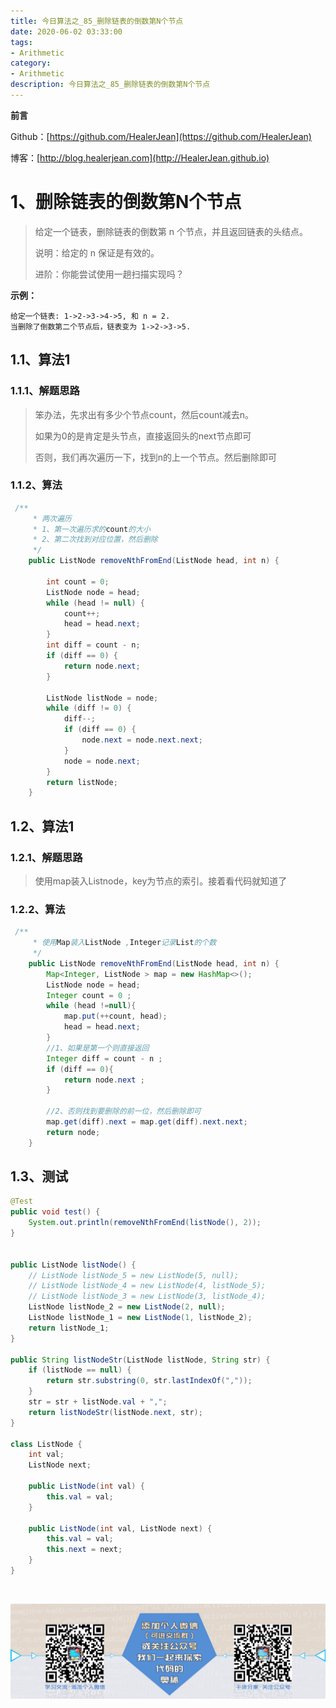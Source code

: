```yaml
---
title: 今日算法之_85_删除链表的倒数第N个节点
date: 2020-06-02 03:33:00
tags: 
- Arithmetic
category: 
- Arithmetic
description: 今日算法之_85_删除链表的倒数第N个节点
---
```


**前言**     

 Github：[https://github.com/HealerJean](https://github.com/HealerJean)         

 博客：[http://blog.healerjean.com](http://HealerJean.github.io)          



# 1、删除链表的倒数第N个节点
> 给定一个链表，删除链表的倒数第 n 个节点，并且返回链表的头结点。   
>
> 说明：给定的 n 保证是有效的。    
>
> 进阶：你能尝试使用一趟扫描实现吗？   



**示例：**

```
给定一个链表: 1->2->3->4->5, 和 n = 2.
当删除了倒数第二个节点后，链表变为 1->2->3->5.
```

## 1.1、算法1

### 1.1.1、解题思路 

> 笨办法，先求出有多少个节点count，然后count减去n。     
>
> 如果为0的是肯定是头节点，直接返回头的next节点即可       
>
> 否则，我们再次遍历一下，找到n的上一个节点。然后删除即可
>
> 



### 1.1.2、算法

```java
 /**
     * 两次遍历
     * 1、第一次遍历求的count的大小
     * 2、第二次找到对应位置，然后删除
     */
    public ListNode removeNthFromEnd(ListNode head, int n) {

        int count = 0;
        ListNode node = head;
        while (head != null) {
            count++;
            head = head.next;
        }
        int diff = count - n;
        if (diff == 0) {
            return node.next;
        }

        ListNode listNode = node;
        while (diff != 0) {
            diff--;
            if (diff == 0) {
                node.next = node.next.next;
            }
            node = node.next;
        }
        return listNode;
    }

```



## 1.2、算法1

### 1.2.1、解题思路 

> 使用map装入Listnode，key为节点的索引。接着看代码就知道了



### 1.2.2、算法

```java
 /**
     * 使用Map装入ListNode ,Integer记录List的个数
     */
    public ListNode removeNthFromEnd(ListNode head, int n) {
        Map<Integer, ListNode > map = new HashMap<>();
        ListNode node = head;
        Integer count = 0 ;
        while (head !=null){
            map.put(++count, head);
            head = head.next;
        }
        //1、如果是第一个则直接返回
        Integer diff = count - n ;
        if (diff == 0){
            return node.next ;
        }

        //2、否则找到要删除的前一位，然后删除即可
        map.get(diff).next = map.get(diff).next.next;
        return node;
    }
```




## 1.3、测试 

```java
@Test
public void test() {
    System.out.println(removeNthFromEnd(listNode(), 2));
}


public ListNode listNode() {
    // ListNode listNode_5 = new ListNode(5, null);
    // ListNode listNode_4 = new ListNode(4, listNode_5);
    // ListNode listNode_3 = new ListNode(3, listNode_4);
    ListNode listNode_2 = new ListNode(2, null);
    ListNode listNode_1 = new ListNode(1, listNode_2);
    return listNode_1;
}

public String listNodeStr(ListNode listNode, String str) {
    if (listNode == null) {
        return str.substring(0, str.lastIndexOf(","));
    }
    str = str + listNode.val + ",";
    return listNodeStr(listNode.next, str);
}

class ListNode {
    int val;
    ListNode next;

    public ListNode(int val) {
        this.val = val;
    }

    public ListNode(int val, ListNode next) {
        this.val = val;
        this.next = next;
    }
}
```





​          

![ContactAuthor](https://raw.githubusercontent.com/HealerJean/HealerJean.github.io/master/assets/img/artical_bottom.jpg)



<link rel="stylesheet" href="https://unpkg.com/gitalk/dist/gitalk.css">

<script src="https://unpkg.com/gitalk@latest/dist/gitalk.min.js"></script> 
<div id="gitalk-container"></div>    
 <script type="text/javascript">
    var gitalk = new Gitalk({
		clientID: `1d164cd85549874d0e3a`,
		clientSecret: `527c3d223d1e6608953e835b547061037d140355`,
		repo: `HealerJean.github.io`,
		owner: 'HealerJean',
		admin: ['HealerJean'],
		id: 'd9yYr7M5TCaqOI3Z',
    });
    gitalk.render('gitalk-container');
</script> 

